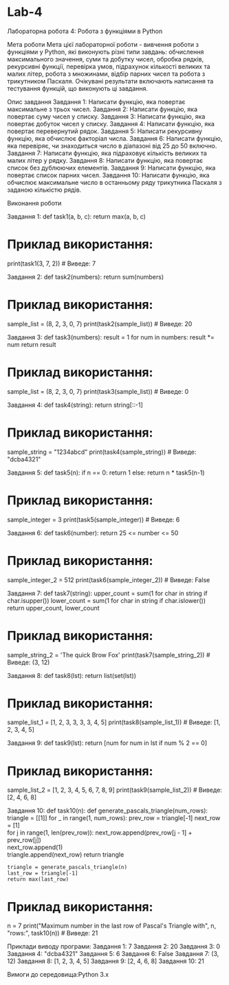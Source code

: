 # Lab-4
Лабораторна робота 4: Робота з функціями в Python

Мета роботи
Мета цієї лабораторної роботи - вивчення роботи з функціями у Python, які виконують різні типи завдань: обчислення максимального значення, суми та добутку чисел, обробка рядків, рекурсивні функції, перевірка умов, підрахунок кількості великих та малих літер, робота з множинами, відбір парних чисел та робота з трикутником Паскаля. Очікувані результати включають написання та тестування функцій, що виконують ці завдання.

Опис завдання
Завдання 1: Написати функцію, яка повертає максимальне з трьох чисел.
Завдання 2: Написати функцію, яка повертає суму чисел у списку.
Завдання 3: Написати функцію, яка повертає добуток чисел у списку.
Завдання 4: Написати функцію, яка повертає перевернутий рядок.
Завдання 5: Написати рекурсивну функцію, яка обчислює факторіал числа.
Завдання 6: Написати функцію, яка перевіряє, чи знаходиться число в діапазоні від 25 до 50 включно.
Завдання 7: Написати функцію, яка підраховує кількість великих та малих літер у рядку.
Завдання 8: Написати функцію, яка повертає список без дублюючих елементів.
Завдання 9: Написати функцію, яка повертає список парних чисел.
Завдання 10: Написати функцію, яка обчислює максимальне число в останньому ряду трикутника Паскаля з заданою кількістю рядів.

Виконання роботи

Завдання 1:
def task1(a, b, c):
    return max(a, b, c)

# Приклад використання:
print(task1(3, 7, 2))  # Виведе: 7

Завдання 2:
def task2(numbers):
    return sum(numbers)

# Приклад використання:
sample_list = (8, 2, 3, 0, 7)
print(task2(sample_list))  # Виведе: 20

Завдання 3:
def task3(numbers):
    result = 1
    for num in numbers:
        result *= num
    return result

# Приклад використання:
sample_list = (8, 2, 3, 0, 7)
print(task3(sample_list))  # Виведе: 0

Завдання 4:
def task4(string):
    return string[::-1]

# Приклад використання:
sample_string = "1234abcd"
print(task4(sample_string))  # Виведе: "dcba4321"

Завдання 5:
def task5(n):
    if n == 0:
        return 1
    else:
        return n * task5(n-1)

# Приклад використання:
sample_integer = 3
print(task5(sample_integer))  # Виведе: 6

Завдання 6:
def task6(number):
    return 25 <= number <= 50

# Приклад використання:
sample_integer_2 = 512
print(task6(sample_integer_2))  # Виведе: False

Завдання 7:
def task7(string):
    upper_count = sum(1 for char in string if char.isupper())
    lower_count = sum(1 for char in string if char.islower())
    return upper_count, lower_count

# Приклад використання:
sample_string_2 = 'The quick Brow Fox'
print(task7(sample_string_2))  # Виведе: (3, 12)

Завдання 8:
def task8(lst):
    return list(set(lst))

# Приклад використання:
sample_list_1 = [1, 2, 3, 3, 3, 3, 4, 5]
print(task8(sample_list_1))  # Виведе: [1, 2, 3, 4, 5]

Завдання 9:
def task9(lst):
    return [num for num in lst if num % 2 == 0]

# Приклад використання:
sample_list_2 = [1, 2, 3, 4, 5, 6, 7, 8, 9]
print(task9(sample_list_2))  # Виведе: [2, 4, 6, 8]

Завдання 10:
def task10(n):
    def generate_pascals_triangle(num_rows):
        triangle = [[1]]
        for _ in range(1, num_rows):
            prev_row = triangle[-1]
            next_row = [1]  
            for j in range(1, len(prev_row)):
                next_row.append(prev_row[j - 1] + prev_row[j])  
            next_row.append(1)  
            triangle.append(next_row)
        return triangle

    triangle = generate_pascals_triangle(n)
    last_row = triangle[-1]
    return max(last_row)

# Приклад використання:
n = 7
print("Maximum number in the last row of Pascal's Triangle with", n, "rows:", task10(n))  # Виведе: 21


Приклади виводу програми:
Завдання 1: 7
Завдання 2: 20
Завдання 3: 0
Завдання 4: "dcba4321"
Завдання 5: 6
Завдання 6: False
Завдання 7: (3, 12)
Завдання 8: [1, 2, 3, 4, 5]
Завдання 9: [2, 4, 6, 8]
Завдання 10: 21

Вимоги до середовища:Python 3.x
